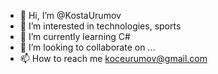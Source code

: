 - 👋 Hi, I’m @KostaUrumov
- 👀 I’m interested in technologies, sports
- 🌱 I’m currently learning C#
- 💞️ I’m looking to collaborate on ...
- 📫 How to reach me koceurumov@gmail.com

<!---
KostaUrumov/KostaUrumov is a ✨ special ✨ repository because its `README.md` (this file) appears on your GitHub profile.
You can click the Preview link to take a look at your changes.
--->
